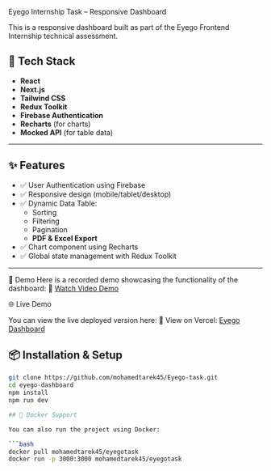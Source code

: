 Eyego Internship Task – Responsive Dashboard

This is a responsive dashboard built as part of the Eyego Frontend Internship technical assessment.

## 🚀 Tech Stack

- **React**
- **Next.js**
- **Tailwind CSS**
- **Redux Toolkit**
- **Firebase Authentication**
- **Recharts** (for charts)
- **Mocked API** (for table data)

---

## ✨ Features

- ✅ User Authentication using Firebase
- ✅ Responsive design (mobile/tablet/desktop)
- ✅ Dynamic Data Table:
  - Sorting
  - Filtering
  - Pagination
  - **PDF & Excel Export**  
- ✅ Chart component using Recharts
- ✅ Global state management with Redux Toolkit

---
🎥 Demo
Here is a recorded demo showcasing the functionality of the dashboard:
🔗 [Watch Video Demo](https://drive.google.com/file/d/1WQ6jedgaz5lypirMv51kZhagpO9eg8d_/view?usp=sharing)

🌐 Live Demo

You can view the live deployed version here:
🔗 View on Vercel: [Eyego Dashboard](https://eyego-task-beta.vercel.app/)

## 📦 Installation & Setup

```bash
git clone https://github.com/mohamedtarek45/Eyego-task.git
cd eyego-dashboard
npm install
npm run dev

## 🐳 Docker Support

You can also run the project using Docker:

```bash
docker pull mohamedtarek45/eyegotask
docker run -p 3000:3000 mohamedtarek45/eyegotask
```
